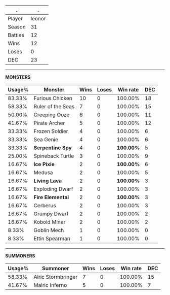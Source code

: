 .|.
|-|-
Player|leonor
Season|31
Battles|12
Wins|12
Loses|0
DEC|23

---
**MONSTERS**

Usage%|Monster|Wins|Loses|Win rate|DEC|
-|-|-|-|-|-|
83.33%|Furious Chicken|10|0|100.00%|18|
58.33%|Ruler of the Seas|7|0|100.00%|15|
50.00%|Creeping Ooze|6|0|100.00%|11|
41.67%|Pirate Archer|5|0|100.00%|12|
33.33%|Frozen Soldier|4|0|100.00%|6|
33.33%|Sea Genie|4|0|100.00%|6|
33.33%|**Serpentine Spy**|4|0|**100.00%**|5|
25.00%|Spineback Turtle|3|0|100.00%|9|
16.67%|**Ice Pixie**|2|0|**100.00%**|6|
16.67%|Medusa|2|0|100.00%|5|
16.67%|**Living Lava**|2|0|**100.00%**|3|
16.67%|Exploding Dwarf|2|0|100.00%|3|
16.67%|**Fire Elemental**|2|0|**100.00%**|3|
16.67%|Cerberus|2|0|100.00%|3|
16.67%|Grumpy Dwarf|2|0|100.00%|2|
16.67%|Kobold Miner|2|0|100.00%|2|
8.33%|Goblin Mech|1|0|100.00%|0|
8.33%|Ettin Spearman|1|0|100.00%|0|

---
**SUMMONERS**

Usage%|Summoner|Wins|Loses|Win rate|DEC|
-|-|-|-|-|-|
58.33%|Alric Stormbringer|7|0|100.00%|15|
41.67%|Malric Inferno|5|0|100.00%|7|
